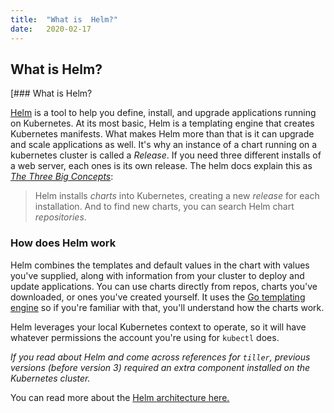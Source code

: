 ```yaml
---
title:  "What is  Helm?"
date:   2020-02-17
---
```


## What is  Helm?

[### What is  Helm?

[Helm](https://helm.sh) is a tool to help you define, install, and upgrade applications running on Kubernetes. At its most basic, Helm is a templating engine that creates Kubernetes manifests. What makes Helm more than that is it can upgrade and scale applications as well. It's why an instance of a chart running on a kubernetes cluster is called a _Release_. If you need three different installs of a web server, each ones is its own release. The helm docs explain this as [_The Three Big Concepts_](https://helm.sh/docs/intro/using_helm/):  

>Helm installs _charts_ into Kubernetes, creating a new _release_ for each installation. And to find new charts, you can search Helm chart _repositories_.

### How does Helm work

Helm combines the templates and default values in the chart with values you've supplied, along with information from your cluster to deploy and update applications. You can use charts directly from repos, charts you've downloaded, or ones you've created yourself. It uses the [Go templating engine](https://golang.org/pkg/text/template/) so if you're familiar with that, you'll understand how the charts work.

Helm leverages your local Kubernetes context to operate, so it will have whatever permissions the account you're using for `kubectl` does.

_If you read about Helm and come across references for `tiller`, previous versions (before version 3) required an extra component installed on the Kubernetes cluster._

You can read more about the [Helm architecture here.](https://helm.sh/docs/topics/architecture/)
